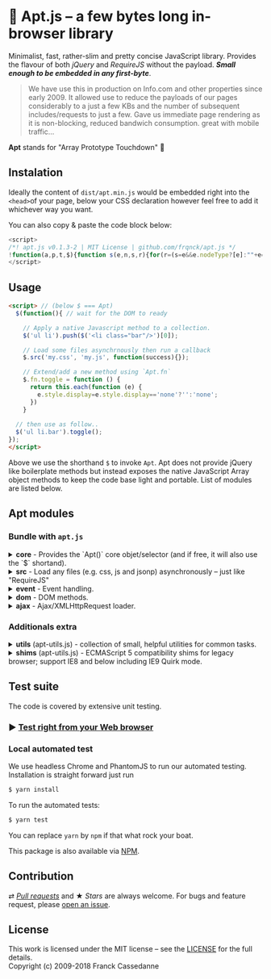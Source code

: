 # :rocket: Apt.js – a few bytes long in-browser library

Minimalist, fast, rather-slim and pretty concise JavaScript library. Provides the flavour of both *jQuery* and *RequireJS* without the payload. ***Small enough to be embedded in any first-byte***.

> We have use this in production on Info.com and other properties since early 2009. It allowed use to reduce the payloads of our pages considerably to a just a few KBs and the number of subsequent includes/requests to just a few. Gave us immediate page rendering as it is non-blocking, reduced bandwich consumption. great with mobile traffic...

**Apt** stands for "Array Prototype Touchdown" :football:

## Instalation

Ideally the content of `dist/apt.min.js` would be embedded right into the `<head>`of your page, below your CSS declaration however feel free to add it whichever way you want.

You can also copy & paste the code block below: 

```js
<script>
/*! apt.js v0.1.3-2 | MIT License | github.com/frqnck/apt.js */
!function(a,p,t,$){function s(e,n,s,r){for(r=(s=e&&e.nodeType?[e]:""+e===e?/</.test(e)?((r=t.createElement(n||"Ap")).innerHTML=e,r.children):(n&&$(n)[0]||t).querySelectorAll(e):e||a).length;r--;a.unshift.call(this,s[r]));}$=function(e,n){return/^f/.test(typeof e)?/in/.test(t.readyState)?setTimeout("$("+e+")",9):e():new s(e,n)},s[p]=$[p]=$.fn=Array[p].slice(0),$.fn.each=function(e,n){return a.forEach.call(this,e,n),this},$.type=function(e){return e instanceof $?"$":{}.toString.call(e).match(/\s([a-zA-Z]+)/)[1]},(Apt=$).w=window,$.d=t,void 0===$.w.$&&($.w.$=$),$.ajax=function(e,n,s,r){n=n||function(){};try{r=new XMLHttpRequest}catch(e){for(var a=[6,3],c=0;c<a.length;c++)try{r=new ActiveXObject("Msxml2.XMLHTTP."+a[c]+".0")}catch(e){continue}}return r.open(s&&s.toUpperCase()||"GET",e,!0),r.onreadystatechange=function(){4==(r=this).readyState&&0!=r.status&&n&&(r.parse=function(){return JSON.parse(r.responseText)},n(r.responseText,200<=r.status&&r.status<300,r))},s||r.send(),r},$.legacy=!$.w.addEventListener&&$.w.attachEvent;function n(e,t,n,s,p,r){return r="EventListener",e.each(function(a){a["add"+r]?a[s+r](t,n,!1):a[p+"tachEvent"]("on"+t,n)})}$.fn.on=function(t,e){return n(this,t,e,"add","at")},$.fn.off=function(t,e){return n(this,t,e,"remove","de")},$.fn.html=function(n){return 0 in arguments?this.each(function(e){e.innerHTML=n}):0 in this?this[0].innerHTML:""},$.fn.addClass=function(n){return this.each(function(e){e.classList?e.classList.add(n):e.n+=" "+n})},$.fn.removeClass=function(n){return this.each(function(e){e.classList?e.classList.remove(n):e.n=e.n.replace(new RegExp("(^|\\b)"+n.split(" ").join("|")+"(\\b|$)","gi")," ")})},$.fn.css=function(n,s){return n+=":",this.each(function(e){$.legacy?e.style.cssText=n+("inherit"==s?"block":s):e.setAttribute("style",n+s)})},$.fn.append=function(n){return n="$"==$.type(n)?n[0]:n,this.each(function(e){e.appendChild(n)})};$.src=function(){var e=arguments,n=e.length,s=e[n-1],r=s.call,c=document;r&&n--;function i(e){if(e?this.success="error"!==e.type:function(e,n){n=e.readyState,e.children,"loaded"==n&&"loading"==e.readyState&&(e.success=!1),/in/.test(e.readyState)||(e.success="complete"==n||null)}(this),null!==this.success&&r&&!--n)return s(o.every(function(e){return e.success}))}for(var o=[],u=0;u<n;u++){var f=e[u],l=l||(-1<f.indexOf(".css")?"link":"script"),h={link:{rel:"stylesheet",href:f},script:{type:"text/javascript",src:f,async:!0}};for(var d in o[u]=c.createElement(l),o[u].success=null,h[l])o[u][d]=h[l][d];c.attachEvent&&!c.addEventListener?o[u].onreadystatechange=i:(o[u].onload=o[u].onerror=i,$("head")[0].appendChild(o[u]))}return this}}([],"prototype",document);
</script>
```

## Usage
```html
<script> // (below $ === Apt)
  $(function(){ // wait for the DOM to ready

    // Apply a native Javascript method to a collection. 
    $('ul li').push($('<li class="bar"/>')[0]);

    // Load some files asynchrnously then run a callback
    $.src('my.css', 'my.js', function(success){});

    // Extend/add a new method using `Apt.fn`
    $.fn.toggle = function () {
      return this.each(function (e) {
        e.style.display=e.style.display=='none'?'':'none';
      })
    }
  
  // then use as follow..
  $('ul li.bar').toggle();
});
</script>
```

Above we use the shorthand `$` to invoke `Apt`. Apt does not provide jQuery like boilerplate methods but instead exposes the native JavaScript Array object methods to keep the code base light and portable. List of modules are listed below.

## Apt modules

### Bundle with `apt.js`

<details><summary><b>core</b> - Provides the `Apt()` core objet/selector (and if free, it will also use the `$` shortand).</summary><p>

```js
`Apt()`	// Core `Apt` selector object returns a collection.
`$`	// Alias of `Apt` if global `$` is free - jQuery like!
`$.fn`	// to extend Apt prototype.
```
```js
`$.type()`	// Returns type
`$("ul li").each(...);`	// Iterare over the collection items.
```
```js
- `$().push(el)` // Adds one or more elements to the end, and returns the new length of the collection.
- `$().pop(el)` // Removes and returns the last element from the collection.
- `$().shift(el)` // Same as pop() but from the beginning.
- `$().unshift(el)` // Same as push() but from the beginning.
- `$().slice(0,1)` // Extracts a section, returns a new.
- `$().slice(0,1,el)` // Add/remove from specific location.
- `$().sort()`  // Sorts
- `$().reverse()` // Reverses
- `$().concat()`  // Joins 2 or more
- `$().join()`  // Joins all elements into a string
- and the usual `unique()`, `reduce()`, `indexOf()`, `filter()`, `some()`, `map()`, `every()`, ...
```
</p></details>

<details><summary><b>src</b> - Load any files (e.g. css, js and jsonp) asynchronously – just like "RequireJS"</summary><p>

```js
$.src("/my_styles.css", "/my_scripts.jss", "...");
$.src("/my_scripts.jsonp");
```
You can also use a callback as the last argument.
```js
$.src("/my_scripts.js", function(success) { console.log("success == true, succesfully loaded") } );
$.src("/my_styles.css", "/my_scripts.jss", "...", function(success) {} );
```

</p></details>

<details><summary><b>event</b> - Event handling.</summary><p>

```js
var callback = function(event){ console.log(event); }
$("div .link").on('mouseover', callback);
$("div .link").off('mouseover', callback);
```
</p></details>

<details><summary><b>dom</b> - DOM methods.</summary><p>

```js
var h = "Some <b>HTML</b>";
$('h1').html(h);
var out =$('h1').html(); // -> out == h
```
```js
$('ul li').addClass('foo');
$('ul li').removeClass('bar');
```
```js
$('.offers').css('diplay', 'none');
```
</p></details>

<details><summary><b>ajax</b> - Ajax/XMLHttpRequest loader.</summary><p>

```js
var callback = function(data, success, xhr){ console.log(data, success, xhr); }
$.ajax('https://api.github.com/users/frqnck', callback); // GET by default

var api = $.ajax('https://api.github.com/users/frqnck', callback, 'post');
api.send("foo=bar&buz=bar"); 
```
</p></details>

### Additionals extra

<details><summary><b>utils</b> (apt-utils.js) - collection of small, helpful utilities for common tasks.</summary><p>

```js
$.getUrlVars();			//
$.getCookie('name');	//
$.rmTags(html);			//
```
```js
var tpl = "Template {0} - {1}";
tpl.format(""foo", "bar");  // 
```
</p></details>

<details>
	<summary><b>shims</b> (apt-utils.js) - ECMAScript 5 compatibility shims for legacy browser; support IE8 and below including IE9 Quirk mode.</summary>

```js
- forEach()			-applies a callback to all the elements.
- map()				- creates new array thru callback.
- every() 			- tests a callback against the elements
- some()			- similar to every() but stop at first true!
- filter()          - creates new array with the elements that pass the test.
- indexOf			- returns the index of first matching element.
- reduce() 			- Iteratively reduce the array to a single value using a callback
```
</details>

## Test suite

The code is covered by extensive unit testing.

### :arrow_forward: [Test right from your Web browser](https://frqnck.github.io/apt.js/test/index.html)

### Local automated test

We use headless Chrome and PhantomJS to run our automated testing. Installation is straight forward just run 

~~~ sh
$ yarn install
~~~

To run the automated tests:

~~~ sh
$ yarn test
~~~

You can replace `yarn` by `npm` if that what rock your boat.

This package is also available via [NPM](https://www.npmjs.com/package/apt.js).

## Contribution

⇄ *[Pull requests](//github.com/frqnck/apt-js/blob/master/.github/CONTRIBUTING.md)* and ★ *Stars* are always welcome. For bugs and feature request, please [open an issue](//github.com/frqnck/apt-js/issues/new).


## License

This work is licensed under the MIT license – see the [LICENSE](MIT-LICENSE) for the full details.<br>Copyright (c) 2009-2018 Franck Cassedanne
